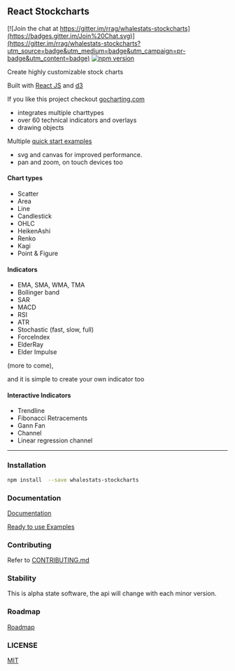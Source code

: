 ## React Stockcharts

[![Join the chat at https://gitter.im/rrag/whalestats-stockcharts](https://badges.gitter.im/Join%20Chat.svg)](https://gitter.im/rrag/whalestats-stockcharts?utm_source=badge&utm_medium=badge&utm_campaign=pr-badge&utm_content=badge)
[![npm version](https://badge.fury.io/js/whalestats-stockcharts.svg)](https://badge.fury.io/js/whalestats-stockcharts)


Create highly customizable stock charts

Built with [React JS](http://facebook.github.io/react/) and [d3](http://d3js.org/)

If you like this project checkout <a href="https://gocharting.com" target="_blank">gocharting.com</a>
 - integrates multiple charttypes
 - over 60 technical indicators and overlays
 - drawing objects

Multiple [quick start examples](https://github.com/rrag/whalestats-stockcharts-examples2)

- svg and canvas for improved performance. 
- pan and zoom, on touch devices too

#### Chart types

- Scatter
- Area
- Line
- Candlestick
- OHLC
- HeikenAshi
- Renko
- Kagi
- Point & Figure

#### Indicators

- EMA, SMA, WMA, TMA
- Bollinger band
- SAR
- MACD
- RSI
- ATR
- Stochastic (fast, slow, full)
- ForceIndex
- ElderRay
- Elder Impulse

(more to come), 

and it is simple to create your own indicator too

#### Interactive Indicators

- Trendline
- Fibonacci Retracements
- Gann Fan
- Channel
- Linear regression channel

---

### Installation
```sh
npm install  --save whalestats-stockcharts
```

### Documentation

[Documentation](http://rrag.github.io/whalestats-stockcharts)

[Ready to use Examples](https://github.com/rrag/whalestats-stockcharts-examples2)

### Contributing

Refer to [CONTRIBUTING.md](./CONTRIBUTING.md)

### Stability

This is alpha state software, the api will change with each minor version.

### Roadmap

[Roadmap](./docs/md/COMING-SOON.md)

### LICENSE

[MIT](./LICENSE)